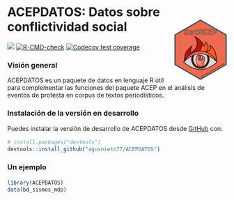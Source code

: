 # ACEPDATOS: Datos sobre conflictividad social<img src="man/figures/logo.png" align="right" height="139"/>

<!-- badges: start -->
[![](https://img.shields.io/badge/devel%20version-0.0.0.9000-blue.svg)](https://github.com/agusnieto77/ACAPDATOS)
[![R-CMD-check](https://github.com/agusnieto77/ACEPDATOS/actions/workflows/R-CMD-check.yaml/badge.svg)](https://github.com/agusnieto77/ACEPDATOS/actions/workflows/R-CMD-check.yaml)
[![Codecov test coverage](https://codecov.io/gh/agusnieto77/ACEPDATOS/branch/main/graph/badge.svg)](https://app.codecov.io/gh/agusnieto77/ACEPDATOS?branch=main)
<!-- badges: end -->

### Visión general

ACEPDATOS es un paquete de datos en lenguaje R útil para complementar las funciones del paquete ACEP en el análisis de eventos de protesta en corpus de textos periodísticos.

### Instalación de la versión en desarrollo

Puedes instalar la versión de desarrollo de ACEPDATOS desde
[GitHub](https://github.com/) con:

``` r
# install.packages("devtools")
devtools::install_github("agusnieto77/ACEPDATOS")
```

### Un ejemplo

``` r
library(ACEPDATOS)
data(bd_sismos_mdp)
```
